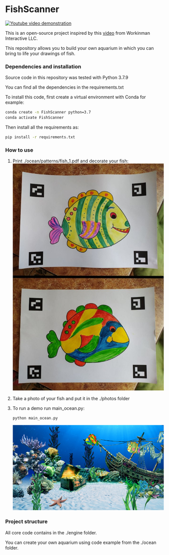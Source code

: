 # FishScanner

[![Youtube video demonstration](https://img.youtube.com/vi/ClF8CrXzJ8k/0.jpg)](https://www.youtube.com/watch?v=ClF8CrXzJ8k)

This is an open-source project inspired by this [video](https://www.youtube.com/watch?v=ILrr8vToR9Y&feature=emb_logo) from  Workinman Interactive LLC.

This repository allows you to build your own aquarium in which you can bring to life your drawings of fish.


### Dependencies and installation

Source code in this repository was tested with Python 3.7.9

You can find all the dependencies in the requirements.txt

To install this code, first create a virtual environment with Conda for example:
```sh
conda create -n FishScanner python=3.7
conda activate FishScanner
``` 

Then install all the requirements as:
```sh
pip install -r requirements.txt
``` 

### How to use

1) Print ./ocean/patterns/fish_1.pdf and decorate your fish:
    ![Scan example](./images/img2.jpg)

2) Take a photo of your fish and put it in the ./photos folder

3) To run a demo run main_ocean.py:
    ```sh
    python main_ocean.py
    ``` 
    ![Run example](./images/img1.png)

### Project structure

All core code contains in the ./engine folder.

You can create your own aquarium using code example from the ./ocean folder.